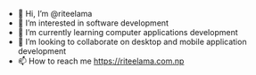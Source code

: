 - 👋 Hi, I’m @riteelama
- 👀 I’m interested in software development
- 🌱 I’m currently learning computer applications development
- 💞️ I’m looking to collaborate on desktop and mobile application development
- 📫 How to reach me https://riteelama.com.np

<!---
riteelama/riteelama is a ✨ special ✨ repository because its `README.md` (this file) appears on your GitHub profile.
You can click the Preview link to take a look at your changes.
--->
